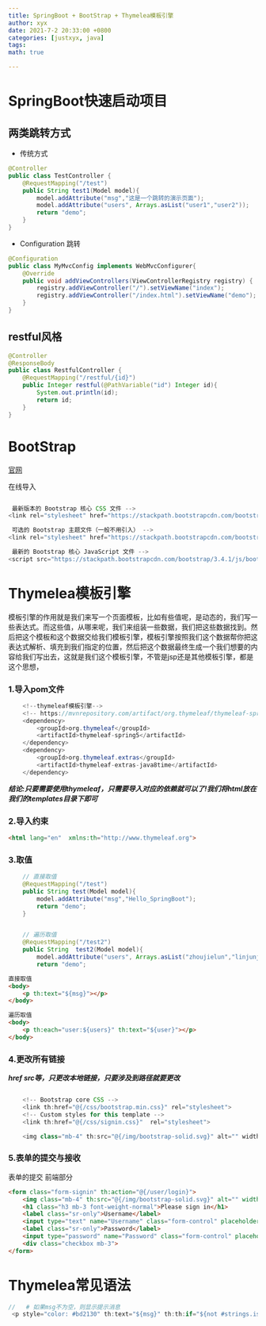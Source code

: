 ```yaml
---
title: SpringBoot + BootStrap + Thymelea模板引擎
author: xyx
date: 2021-7-2 20:33:00 +0800
categories: [justxyx, java]
tags: 
math: true

---
```


# SpringBoot快速启动项目
## 两类跳转方式
* 传统方式
~~~java
@Controller
public class TestController {
    @RequestMapping("/test")
    public String test1(Model model){
        model.addAttribute("msg","这是一个跳转的演示页面");
        model.addAttribute("users", Arrays.asList("user1","user2"));
        return "demo";
    }
}
~~~

* Configuration 跳转
~~~java
@Configuration
public class MyMvcConfig implements WebMvcConfigurer{
    @Override
    public void addViewControllers(ViewControllerRegistry registry) {
        registry.addViewController("/").setViewName("index");
        registry.addViewController("/index.html").setViewName("demo");
    }
}
~~~

## restful风格
~~~java
@Controller
@ResponseBody
public class RestfulController {
    @RequestMapping("/restful/{id}")
    public Integer restful(@PathVariable("id") Integer id){
        System.out.println(id);
        return id;
    }
}
~~~

# BootStrap

[官网](https://v3.bootcss.com/getting-started/)

在线导入
~~~java

 最新版本的 Bootstrap 核心 CSS 文件 -->
<link rel="stylesheet" href="https://stackpath.bootstrapcdn.com/bootstrap/3.4.1/css/bootstrap.min.css" integrity="sha384-HSMxcRTRxnN+Bdg0JdbxYKrThecOKuH5zCYotlSAcp1+c8xmyTe9GYg1l9a69psu" crossorigin="anonymous">

 可选的 Bootstrap 主题文件（一般不用引入） -->
<link rel="stylesheet" href="https://stackpath.bootstrapcdn.com/bootstrap/3.4.1/css/bootstrap-theme.min.css" integrity="sha384-6pzBo3FDv/PJ8r2KRkGHifhEocL+1X2rVCTTkUfGk7/0pbek5mMa1upzvWbrUbOZ" crossorigin="anonymous">

 最新的 Bootstrap 核心 JavaScript 文件 -->
<script src="https://stackpath.bootstrapcdn.com/bootstrap/3.4.1/js/bootstrap.min.js" integrity="sha384-aJ21OjlMXNL5UyIl/XNwTMqvzeRMZH2w8c5cRVpzpU8Y5bApTppSuUkhZXN0VxHd" crossorigin="anonymous"></script>

~~~ 


# Thymelea模板引擎

模板引擎的作用就是我们来写一个页面模板，比如有些值呢，是动态的，我们写一些表达式。而这些值，从哪来呢，我们来组装一些数据，我们把这些数据找到。然后把这个模板和这个数据交给我们模板引擎，模板引擎按照我们这个数据帮你把这表达式解析、填充到我们指定的位置，然后把这个数据最终生成一个我们想要的内容给我们写出去，这就是我们这个模板引擎，不管是jsp还是其他模板引擎，都是这个思想，




### 1.导入pom文件

~~~java
    <!--thymeleaf模板引擎-->
    <!-- https://mvnrepository.com/artifact/org.thymeleaf/thymeleaf-spring5 -->
    <dependency>
        <groupId>org.thymeleaf</groupId>
        <artifactId>thymeleaf-spring5</artifactId>
    </dependency>
    <dependency>
        <groupId>org.thymeleaf.extras</groupId>
        <artifactId>thymeleaf-extras-java8time</artifactId>
    </dependency>
~~~
***结论:只要需要使用thymeleaf，只需要导入对应的依赖就可以了!我们将html放在我们的templates目录下即可***

### 2.导入约束

~~~html
<html lang="en"  xmlns:th="http://www.thymeleaf.org">
~~~

### 3.取值

~~~java
    // 直接取值
    @RequestMapping("/test")
    public String test(Model model){
        model.addAttribute("msg","Hello_SpringBoot");
        return "demo";
    }


    // 遍历取值
    @RequestMapping("/test2")
    public String  test2(Model model){
        model.addAttribute("users", Arrays.asList("zhoujielun","linjunjie"));
        return "demo";
~~~

~~~html
直接取值
<body>
    <p th:text="${msg}"></p>
</body>

遍历取值
<body>
    <p th:each="user:${users}" th:text="${user}"></p>
</body>

~~~


### 4.更改所有链接


***href src等，只更改本地链接，只要涉及到路径就要更改***
~~~java 

    <!-- Bootstrap core CSS -->
    <link th:href="@{/css/bootstrap.min.css}" rel="stylesheet">
    <!-- Custom styles for this template -->
    <link th:href="@{/css/signin.css}"  rel="stylesheet">

    <img class="mb-4" th:src="@{/img/bootstrap-solid.svg}" alt="" width="72" height="72">
~~~

### 5.表单的提交与接收

 表单的提交 前端部分
~~~html
<form class="form-signin" th:action="@{/user/login}">
    <img class="mb-4" th:src="@{/img/bootstrap-solid.svg}" alt="" width="72" height="72">
    <h1 class="h3 mb-3 font-weight-normal">Please sign in</h1>
    <label class="sr-only">Username</label>
    <input type="text" name="Username" class="form-control" placeholder="Username" required="" autofocus="">
    <label class="sr-only">Password</label>
    <input type="password" name="Password" class="form-control" placeholder="Password" required="">
    <div class="checkbox mb-3">
</form>
~~~


# Thymelea常见语法

 ~~~java
//   # 如果msg不为空，则显示提示消息
  <p style="color: #bd2130" th:text="${msg}" th:th:if="${not #strings.isEmpty(msg)}"></p>
~~~